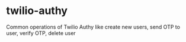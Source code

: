 # twilio-authy
Common operations of Twilio Authy like create new users, send OTP to user, verify OTP, delete user
